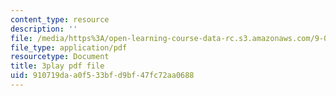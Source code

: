 ```yaml
---
content_type: resource
description: ''
file: /media/https%3A/open-learning-course-data-rc.s3.amazonaws.com/9-00sc-introduction-to-psychology-fall-2011/910719daa0f533bfd9bf47fc72aa0688_76O3rulk844.pdf
file_type: application/pdf
resourcetype: Document
title: 3play pdf file
uid: 910719da-a0f5-33bf-d9bf-47fc72aa0688
---
```

